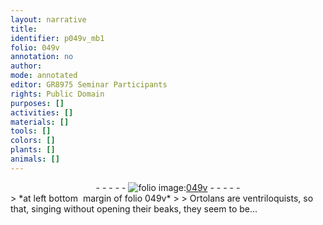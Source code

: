 ```yaml
---
layout: narrative
title: 
identifier: p049v_mb1
folio: 049v
annotation: no
author:
mode: annotated
editor: GR8975 Seminar Participants
rights: Public Domain
purposes: []
activities: []
materials: []
tools: []
colors: []
plants: []
animals: []
---
```


 <div class="folio" align="center">- - - - - <a href="http://gallica.bnf.fr/ark:/12148/btv1b10500001g/f104.image" target="_blank"><img src="https://cu-mkp.github.io/GR8975-edition/assets/photo-icon.png" alt="folio image: " style="display:inline-block; margin-bottom:-3px;"/>049v</a> - - - - - </div> 
> *at left bottom  margin of folio 049v*
> 
> Ortolans are ventriloquists, so that, singing without opening their beaks, they seem to be...
 